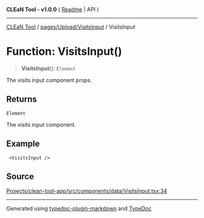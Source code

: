 **CLEaN Tool - v1.0.0** ( [Readme](../../../../README.md) \| API )

***

[CLEaN Tool](../../../../modules.md) / [pages/Upload/VisitsInput](../README.md) / VisitsInput

# Function: VisitsInput()

> **VisitsInput**(): `Element`

The visits input component props.

## Returns

`Element`

The visits input component.

## Example

```tsx
 <VisitsInput />
```

## Source

[Projects/clean-tool-app/src/components/data/VisitsInput.tsx:34](https://github.com/yuckyh/clean-tool-app/)

***

Generated using [typedoc-plugin-markdown](https://www.npmjs.com/package/typedoc-plugin-markdown) and [TypeDoc](https://typedoc.org/)
